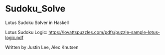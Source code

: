 # Sudoku_Solve

Lotus Sudoku Solver in Haskell

Lotus Sudoku Logic: https://lovattspuzzles.com/pdfs/puzzle-sample-lotus-logic.pdf

Written by Justin Lee, Alec Knutsen 

